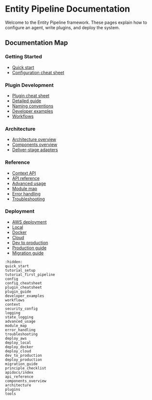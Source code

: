 # Entity Pipeline Documentation

Welcome to the Entity Pipeline framework. These pages explain how to configure an agent, write plugins, and deploy the system.

## Documentation Map

### Getting Started
- [Quick start](quick_start.md)
- [Configuration cheat sheet](config_cheatsheet.md)

### Plugin Development
- [Plugin cheat sheet](plugin_cheatsheet.md)
- [Detailed guide](plugin_guide.md)
- [Naming conventions](plugins.md)
- [Developer examples](developer_examples.md)
- [Workflows](workflows.md)

### Architecture
- [Architecture overview](https://github.com/Ladvien/entity/blob/main/architecture/general.md)
- [Components overview](components_overview.md)
- [Deliver-stage adapters](components_overview.md#deliver-stage-adapters)

### Reference
- [Context API](context.md)
- [API reference](api_reference.md)
- [Advanced usage](advanced_usage.md)
- [Module map](module_map.md)
- [Error handling](error_handling.md)
- [Troubleshooting](troubleshooting.md)

### Deployment
- [AWS deployment](deploy_aws.md)
- [Local](deploy_local.md)
- [Docker](deploy_docker.md)
- [Cloud](deploy_cloud.md)
- [Dev to production](dev_to_production.md)
- [Production guide](deploy_production.md)
- [Migration guide](migration_guide.md)

```{toctree}
:hidden:
quick_start
tutorial_setup
tutorial_first_pipeline
config
config_cheatsheet
plugin_cheatsheet
plugin_guide
developer_examples
workflows
context
security_config
logging
state_logging
advanced_usage
module_map
error_handling
troubleshooting
deploy_aws
deploy_local
deploy_docker
deploy_cloud
dev_to_production
deploy_production
migration_guide
principle_checklist
apidocs/index
api_reference
components_overview
architecture
plugins
tools
```
